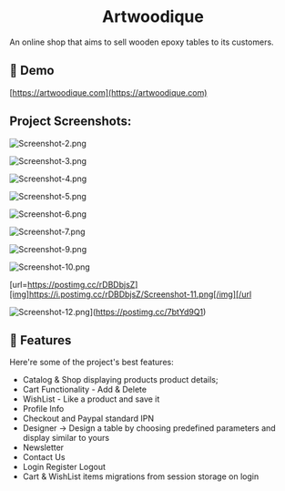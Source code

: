 <h1 align="center" id="title">Artwoodique</h1>

<p id="description">An online shop that aims to sell wooden epoxy tables to its customers.</p>

<h2>🚀 Demo</h2>

[https://artwoodique.com](https://artwoodique.com)

<h2>Project Screenshots:</h2>

![Screenshot-2.png](https://i.postimg.cc/PJqhmZ2B/Screenshot-2.png)

![Screenshot-3.png](https://i.postimg.cc/bwqJJDhf/Screenshot-3.png)

![Screenshot-4.png](https://i.postimg.cc/Vvysc5RT/Screenshot-4.png)

![Screenshot-5.png](https://i.postimg.cc/cH3ZT0Sc/Screenshot-5.png)

![Screenshot-6.png](https://i.postimg.cc/yYLqmkRH/Screenshot-6.png)

![Screenshot-7.png](https://i.postimg.cc/XqnhFb7q/Screenshot-7.png)

![Screenshot-9.png](https://i.postimg.cc/mkhYKXmV/Screenshot-9.png)

![Screenshot-10.png](https://i.postimg.cc/CKPHJpNd/Screenshot-10.png)

[url=https://postimg.cc/rDBDbjsZ][img]https://i.postimg.cc/rDBDbjsZ/Screenshot-11.png[/img][/url

![Screenshot-12.png](https://i.postimg.cc/NfB9yP6n/Screenshot-12.png)](https://postimg.cc/7btYd9Q1)

  
  
<h2>🧐 Features</h2>

Here're some of the project's best features:

*   Catalog & Shop displaying products product details;
*   Cart Functionality - Add & Delete
*   WishList - Like a product and save it
*   Profile Info
*   Checkout and Paypal standard IPN
*   Designer -> Design a table by choosing predefined parameters and display similar to yours
*   Newsletter
*   Contact Us
*   Login Register Logout
*   Cart & WishList items migrations from session storage on login

